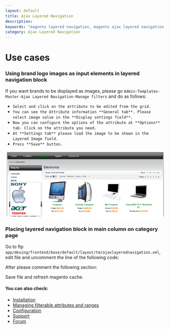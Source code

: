 ```yaml
---
layout: default
title: Ajax Layered Navigation
description:
keywords: "magento layered navigation, magento ajax layered navigation, magento improved navigation, magento extension, magento module"
category: Ajax Layered Navigation
---
```


# Use cases

### Using brand logo images as input elements in layered navigation block

If you want brands to be displayed as images, please go `Admin-Templates-Master-Ajax Layered Navigation-Manage filters` and do as follows:

-   `Select and click on the attribute to be edited from the grid.`
-   `You can see the Attribute information **General tab**. Please select image value in the **Display settings field**.`
-   `Now you can configure the options of the attribute at **Options** tab. Click on the attribute you need.`
-   `At **Settings tab** please load the image to be shown in the Layered Image field.`
-   `Press **Save** button.`

![Ajax Layered Navigation configuration](/images/m1/extensions/ajax-layered-navigation/use-case.png)

### Placing layered navigation block in main column on category page

Go to ftp `app/desing/frontend/base/default/layout/tm/ajaxlayerednavigation.xml`, edit file and uncomment the line of the following code:

After please comment the following section:

Save file and refresh magento cache.

#### You can also check:

*   [Installation](../installation/)
*   [Managing filterable attributes and ranges](../managing-attributes-ranges/)
*   [Configuration](../configuration/)
*   [Support](https://swissuplabs.com/contacts/)
*   [Forum](https://swissuplabs.com/magento-forum/)